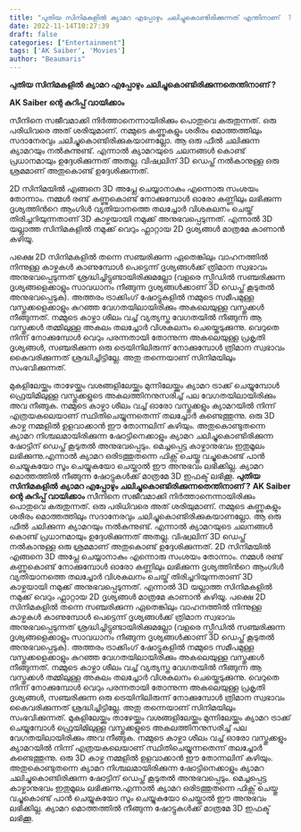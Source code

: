 ```yaml
---
title: "പുതിയ സിനിമകളില്‍ ക്യാമറ എപ്പോഴും ചലിച്ചുകൊണ്ടിരിക്കുന്നത് എന്തിനാണ്  ?"
date: 2022-11-14T10:27:39
draft: false
categories: ["Entertainment"]
tags: ['AK Saiber', 'Movies']
author: "Beaumaris"
---
```


<strong>പുതിയ സിനിമകളില്‍ ക്യാമറ എപ്പോഴും ചലിച്ചുകൊണ്ടിരിക്കുന്നതെന്തിനാണ്‌ ?</strong>

<strong>AK Saiber ന്റെ കുറിപ്പ് വായിക്കാം </strong>

സീനിനെ സജീവമാക്കി നിര്‍ത്താനെന്നായിരിക്കും പൊതുവെ കരുതുന്നത്. ഒരു പരിധിവരെ അത് ശരിയുമാണ്‌. നമ്മുടെ കണ്ണുകളും ശരീരം മൊത്തത്തിലും സദാനേരവും ചലിച്ചുകൊണ്ടിരിക്കുകയാണല്ലോ. ആ ഒരു ഫീല്‍ ചലിക്കുന്ന ക്യാമറയും നല്‍കുന്നുണ്ട്. എന്നാല്‍ ക്യാമറയുടെ ചലനങ്ങള്‍ കൊണ്ട് പ്രധാനമായും ഉദ്ദേശിക്കുന്നത് അതല്ല. വിഷ്വലിന്‌ 3D ഡെപ്ത് നല്‍കാനുള്ള ഒരു ശ്രമമാണ്‌ അതുകൊണ്ട് ഉദ്ദേശിക്കുന്നത്.

2D സിനിമയില്‍ എങ്ങനെ 3D അപ്ലേ ചെയ്യാനാകും എന്നൊരു സംശയം തോന്നാം. നമ്മള്‍ രണ്ട് കണ്ണുകൊണ്ട് നോക്കുമ്പോള്‍ ഓരോ കണ്ണിലും ലഭിക്കുന്ന ദൃശ്യത്തിന്‍റെ ആംഗിള്‍ വ്യതിയാനത്തെ തലച്ചോര്‍ വിശകലനം ചെയ്ത് തിരിച്ചറിയുന്നതാണ്‌ 3D കാഴ്ചയായി നമുക്ക് അനുഭവപ്പെടുന്നത്. എന്നാല്‍ 3D യല്ലാത്ത സിനിമകളില്‍ നമുക്ക് വെറും ഫ്ലാറ്റായ 2D ദൃശ്യങ്ങള്‍ മാത്രമേ കാണാന്‍ കഴിയൂ.

പക്ഷെ 2D സിനിമകളില്‍ തന്നെ സഞ്ചരിക്കുന്ന ഏതെങ്കിലും വാഹനത്തില്‍ നിന്നുള്ള കാഴ്ചകള്‍ കാണുമ്പോള്‍ പെട്ടെന്ന് ദൃശ്യങ്ങള്‍ക്ക് ത്രിമാന സ്വഭാവം അനുഭവപ്പെടുന്നത് ശ്രദ്ധിച്ചിട്ടുണ്ടായിരിക്കുമല്ലോ (വളരെ സ്പീഡില്‍ സഞ്ചരിക്കുന്ന ദൃശ്യങ്ങളെക്കാളും സാവധാനം നീങ്ങുന്ന ദൃശ്യങ്ങള്‍ക്കാണ്‌ 3D ഡെപ്ത് കൂടുതല്‍ അനുഭവപ്പെടുക). അത്തരം ട്രാക്കിംഗ് ഷോട്ടുകളില്‍ നമ്മുടെ സമീപമുള്ള വസ്തുക്കളെക്കാളും കുറഞ്ഞ വേഗതയിലായിരിക്കും അകലെയുള്ള വസ്തുക്കള്‍ നീങ്ങുന്നത്. നമ്മുടെ കാഴ്ചാ ശീലം വച്ച് വ്യത്യസ്ത വേഗതയില്‍ നീങ്ങുന്ന ആ വസ്തുക്കള്‍ തമ്മിലുള്ള അകലം തലച്ചോര്‍ വിശകലനം ചെയ്തെടുക്കുന്നു. വെറുതെ നിന്ന് നോക്കുമ്പോള്‍ വെറും പരന്നതായി തോന്നുന്ന അകലെയുള്ള പ്രകൃതി ദൃശ്യങ്ങള്‍, സഞ്ചരിക്കുന്ന ഒരു ട്രെയിനിലിരുന്ന് നോക്കുമ്പോള്‍ ത്രിമാന സ്വഭാവം കൈവരിക്കുന്നത് ശ്രദ്ധിച്ചിട്ടില്ലേ. അതു തന്നെയാണ്‌ സിനിമയിലും സംഭവിക്കുന്നത്.

മുകളിലേയ്ക്കും താഴേയ്ക്കും വശങ്ങളിലേയ്ക്കും മുന്നിലേയ്ക്കും ക്യാമറ ട്രാക്ക് ചെയ്യുമ്പോള്‍ ഫ്രെയിമിലുള്ള വസ്തുക്കളുടെ അകലത്തിനനുസരിച്ച് പല വേഗതയിലായിരിക്കും അവ നീങ്ങുക. നമ്മുടെ കാഴ്ചാ ശീലം വച്ച് ഓരോ വസ്തുക്കളും ക്യാമറയില്‍ നിന്ന് എത്രയകലെയാണ്‌ സ്ഥിതിചെയ്യുന്നതെന്ന് തലച്ചോര്‍ കണ്ടെത്തുന്നു. ഒരു 3D കാഴ്ച നമ്മളില്‍ ഉളവാക്കാന്‍ ഈ തോന്നലിന്‌ കഴിയും. അതുകൊണ്ടുതന്നെ ക്യാമറ നിശ്ചലമായിരിക്കുന്ന ഷോട്ടിനെക്കാളും ക്യാമറ ചലിച്ചുകൊണ്ടിരിക്കുന്ന ഷോട്ടിന്‌ ഡെപ്ത് കൂടുതല്‍ അനുഭവപ്പെടും. മെച്ചപ്പെട്ട കാഴ്ചാനുഭവം ഇതുമൂലം ലഭിക്കുന്നു.എന്നാല്‍ ക്യാമറ ഒരിടത്തുതന്നെ ഫിക്സ് ചെയ്തു വച്ചുകൊണ്ട് പാന്‍ ചെയ്യുകയോ സൂം ചെയ്യുകയോ ചെയ്താല്‍ ഈ അനുഭവം ലഭിക്കില്ല. ക്യാമറ മൊത്തത്തില്‍ നീങ്ങുന്ന ഷോട്ടുകള്‍ക്ക് മാത്രമേ 3D ഇഫക്ട് ലഭിക്കൂ.
**പുതിയ സിനിമകളില്‍ ക്യാമറ എപ്പോഴും ചലിച്ചുകൊണ്ടിരിക്കുന്നതെന്തിനാണ്‌ ?** **AK Saiber ന്റെ കുറിപ്പ് വായിക്കാം** സീനിനെ സജീവമാക്കി നിര്‍ത്താനെന്നായിരിക്കും പൊതുവെ കരുതുന്നത്. ഒരു പരിധിവരെ അത് ശരിയുമാണ്‌. നമ്മുടെ കണ്ണുകളും ശരീരം മൊത്തത്തിലും സദാനേരവും ചലിച്ചുകൊണ്ടിരിക്കുകയാണല്ലോ. ആ ഒരു ഫീല്‍ ചലിക്കുന്ന ക്യാമറയും നല്‍കുന്നുണ്ട്. എന്നാല്‍ ക്യാമറയുടെ ചലനങ്ങള്‍ കൊണ്ട് പ്രധാനമായും ഉദ്ദേശിക്കുന്നത് അതല്ല. വിഷ്വലിന്‌ 3D ഡെപ്ത് നല്‍കാനുള്ള ഒരു ശ്രമമാണ്‌ അതുകൊണ്ട് ഉദ്ദേശിക്കുന്നത്. 2D സിനിമയില്‍ എങ്ങനെ 3D അപ്ലേ ചെയ്യാനാകും എന്നൊരു സംശയം തോന്നാം. നമ്മള്‍ രണ്ട് കണ്ണുകൊണ്ട് നോക്കുമ്പോള്‍ ഓരോ കണ്ണിലും ലഭിക്കുന്ന ദൃശ്യത്തിന്‍റെ ആംഗിള്‍ വ്യതിയാനത്തെ തലച്ചോര്‍ വിശകലനം ചെയ്ത് തിരിച്ചറിയുന്നതാണ്‌ 3D കാഴ്ചയായി നമുക്ക് അനുഭവപ്പെടുന്നത്. എന്നാല്‍ 3D യല്ലാത്ത സിനിമകളില്‍ നമുക്ക് വെറും ഫ്ലാറ്റായ 2D ദൃശ്യങ്ങള്‍ മാത്രമേ കാണാന്‍ കഴിയൂ. പക്ഷെ 2D സിനിമകളില്‍ തന്നെ സഞ്ചരിക്കുന്ന ഏതെങ്കിലും വാഹനത്തില്‍ നിന്നുള്ള കാഴ്ചകള്‍ കാണുമ്പോള്‍ പെട്ടെന്ന് ദൃശ്യങ്ങള്‍ക്ക് ത്രിമാന സ്വഭാവം അനുഭവപ്പെടുന്നത് ശ്രദ്ധിച്ചിട്ടുണ്ടായിരിക്കുമല്ലോ (വളരെ സ്പീഡില്‍ സഞ്ചരിക്കുന്ന ദൃശ്യങ്ങളെക്കാളും സാവധാനം നീങ്ങുന്ന ദൃശ്യങ്ങള്‍ക്കാണ്‌ 3D ഡെപ്ത് കൂടുതല്‍ അനുഭവപ്പെടുക). അത്തരം ട്രാക്കിംഗ് ഷോട്ടുകളില്‍ നമ്മുടെ സമീപമുള്ള വസ്തുക്കളെക്കാളും കുറഞ്ഞ വേഗതയിലായിരിക്കും അകലെയുള്ള വസ്തുക്കള്‍ നീങ്ങുന്നത്. നമ്മുടെ കാഴ്ചാ ശീലം വച്ച് വ്യത്യസ്ത വേഗതയില്‍ നീങ്ങുന്ന ആ വസ്തുക്കള്‍ തമ്മിലുള്ള അകലം തലച്ചോര്‍ വിശകലനം ചെയ്തെടുക്കുന്നു. വെറുതെ നിന്ന് നോക്കുമ്പോള്‍ വെറും പരന്നതായി തോന്നുന്ന അകലെയുള്ള പ്രകൃതി ദൃശ്യങ്ങള്‍, സഞ്ചരിക്കുന്ന ഒരു ട്രെയിനിലിരുന്ന് നോക്കുമ്പോള്‍ ത്രിമാന സ്വഭാവം കൈവരിക്കുന്നത് ശ്രദ്ധിച്ചിട്ടില്ലേ. അതു തന്നെയാണ്‌ സിനിമയിലും സംഭവിക്കുന്നത്. മുകളിലേയ്ക്കും താഴേയ്ക്കും വശങ്ങളിലേയ്ക്കും മുന്നിലേയ്ക്കും ക്യാമറ ട്രാക്ക് ചെയ്യുമ്പോള്‍ ഫ്രെയിമിലുള്ള വസ്തുക്കളുടെ അകലത്തിനനുസരിച്ച് പല വേഗതയിലായിരിക്കും അവ നീങ്ങുക. നമ്മുടെ കാഴ്ചാ ശീലം വച്ച് ഓരോ വസ്തുക്കളും ക്യാമറയില്‍ നിന്ന് എത്രയകലെയാണ്‌ സ്ഥിതിചെയ്യുന്നതെന്ന് തലച്ചോര്‍ കണ്ടെത്തുന്നു. ഒരു 3D കാഴ്ച നമ്മളില്‍ ഉളവാക്കാന്‍ ഈ തോന്നലിന്‌ കഴിയും. അതുകൊണ്ടുതന്നെ ക്യാമറ നിശ്ചലമായിരിക്കുന്ന ഷോട്ടിനെക്കാളും ക്യാമറ ചലിച്ചുകൊണ്ടിരിക്കുന്ന ഷോട്ടിന്‌ ഡെപ്ത് കൂടുതല്‍ അനുഭവപ്പെടും. മെച്ചപ്പെട്ട കാഴ്ചാനുഭവം ഇതുമൂലം ലഭിക്കുന്നു.എന്നാല്‍ ക്യാമറ ഒരിടത്തുതന്നെ ഫിക്സ് ചെയ്തു വച്ചുകൊണ്ട് പാന്‍ ചെയ്യുകയോ സൂം ചെയ്യുകയോ ചെയ്താല്‍ ഈ അനുഭവം ലഭിക്കില്ല. ക്യാമറ മൊത്തത്തില്‍ നീങ്ങുന്ന ഷോട്ടുകള്‍ക്ക് മാത്രമേ 3D ഇഫക്ട് ലഭിക്കൂ.
